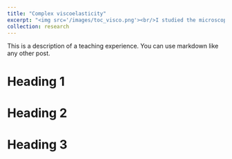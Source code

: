 ```yaml
---
title: "Complex viscoelasticity"
excerpt: "<img src='/images/toc_visco.png'><br/>I studied the microscopic origins of non-Maxwellian viscoelastic stress relaxations in soft materials."
collection: research
---
```


This is a description of a teaching experience. You can use markdown like any other post.

Heading 1
======

Heading 2
======

Heading 3
======

